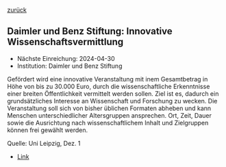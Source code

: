 [zurück](/funding/)

## Daimler und Benz Stiftung: Innovative Wissenschaftsvermittlung

* Nächste Einreichung: 2024-04-30
* Institution: Daimler und Benz Stiftung

Gefördert wird eine innovative Veranstaltung mit inem Gesamtbetrag in Höhe von bis zu 30.000 Euro, durch die wissenschaftliche Erkenntnisse einer breiten Öffentlichkeit vermittelt werden sollen. Ziel ist es, dadurch ein grundsätzliches Interesse an Wissenschaft und Forschung zu wecken. Die Veranstaltung soll sich von bisher üblichen Formaten abheben und kann Menschen unterschiedlicher Altersgruppen ansprechen. Ort, Zeit, Dauer sowie die Ausrichtung nach wissenschaftlichem Inhalt und Zielgruppen können frei gewählt werden.

Quelle: Uni Leipzig, Dez. 1

* [Link](https://www.daimler-benz-stiftung.de/cms/de/erfahren/innovative-wissenschaftsvermittlung.html)